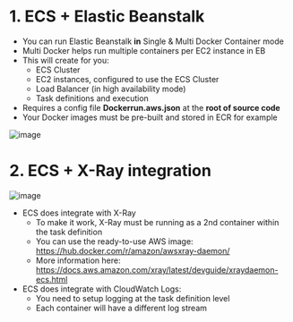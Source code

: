 







# 1. ECS + Elastic Beanstalk
- You can run Elastic Beanstalk **in** Single & Multi Docker Container mode
- Multi Docker helps run multiple containers per EC2 instance in EB
- This will create for you:
  - ECS Cluster
  - EC2 instances, configured to use the ECS Cluster
  - Load Balancer (in high availability mode)
  - Task definitions and execution
- Requires a config file **Dockerrun.aws.json** at the **root of source code**
- Your Docker images must be pre-built and stored in ECR for example

![image](http://wx1.sinaimg.cn/large/006gDTsUgy1g6hqar58g2j30r00cijt4.jpg)



















# 2. ECS + X-Ray integration
![image](http://ws4.sinaimg.cn/large/006gDTsUgy1g6hq8cp31xj30y20cnacm.jpg)

- ECS does integrate with X-Ray
  - To make it work, X-Ray must be running as a 2nd container within the task definition
  - You can use the ready-to-use AWS image: https://hub.docker.com/r/amazon/awsxray-daemon/
  - More information here: https://docs.aws.amazon.com/xray/latest/devguide/xraydaemon-ecs.html
- ECS does integrate with CloudWatch Logs:
  - You need to setup logging at the task definition level
  - Each container will have a different log stream
